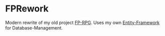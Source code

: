 # FPRework

Modern rewrite of my old project <a href="https://github.com/zManuu/FP-RPG">FP-RPG</a>.
Uses my own <a href="https://github.com/zManuu/JavaEF">Entity-Framework</a> for Database-Management.
